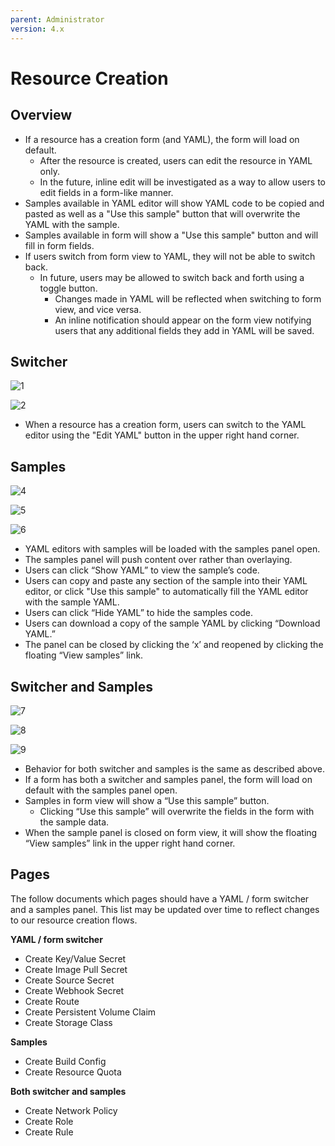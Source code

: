 ```yaml
---
parent: Administrator
version: 4.x
---
```


# Resource Creation

## Overview
* If a resource has a creation form (and YAML), the form will load on default.
  * After the resource is created, users can edit the resource in YAML only.
  * In the future, inline edit will be investigated as a way to allow users to edit fields in a form-like manner.
* Samples available in YAML editor will show YAML code to be copied and pasted as well as a "Use this sample" button that will overwrite the YAML with the sample.
* Samples available in form will show a "Use this sample" button and will fill in form fields.
* If users switch from form view to YAML, they will not be able to switch back.
  * In future, users may be allowed to switch back and forth using a toggle button.
    * Changes made in YAML will be reflected when switching to form view, and vice versa.
    * An inline notification should appear on the form view notifying users that any additional fields they add in YAML will be saved.


## Switcher
![1](img/switcher-form.png)

![2](img/switcher-YAML.png)

* When a resource has a creation form, users can switch to the YAML editor using the "Edit YAML" button in the upper right hand corner.


## Samples
![4](img/sample1.png)

![5](img/sample2.png)

![6](img/no-sample.png)

* YAML editors with samples will be loaded with the samples panel open.
* The samples panel will push content over rather than overlaying.
* Users can click “Show YAML” to view the sample’s code.
* Users can copy and paste any section of the sample into their YAML editor, or click "Use this sample" to automatically fill the YAML editor with the sample YAML.
* Users can click “Hide YAML” to hide the samples code.
* Users can download a copy of the sample YAML by clicking “Download YAML.”
* The panel can be closed by clicking the ‘x’ and reopened by clicking the floating “View samples” link.


## Switcher and Samples
![7](img/both-form.png)

![8](img/both-YAML.png)

![9](img/both-form2.png)

* Behavior for both switcher and samples is the same as described above.
* If a form has both a switcher and samples panel, the form will load on default with the samples panel open.
* Samples in form view will show a “Use this sample” button.
  * Clicking “Use this sample” will overwrite the fields in the form with the sample data.
* When the sample panel is closed on form view, it will show the floating “View samples” link in the upper right hand corner.


## Pages
The follow documents which pages should have a YAML / form switcher and a samples panel. This list may be updated over time to reflect changes to our resource creation flows.

**YAML / form switcher**
* Create Key/Value Secret
* Create Image Pull Secret
* Create Source Secret
* Create Webhook Secret
* Create Route
* Create Persistent Volume Claim
* Create Storage Class

**Samples**
* Create Build Config
* Create Resource Quota

**Both switcher and samples**
* Create Network Policy
* Create Role
* Create Rule
